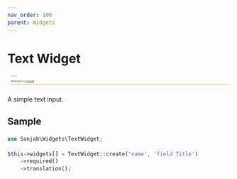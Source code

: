 ```yaml
---
nav_order: 100
parent: Widgets
---
```

# Text Widget
![Text widget](../images/screenshots/widgets/text.jpg)

A simple text input.

## Sample
```php
use Sanjab\Widgets\TextWidget;

$this->widgets[] = TextWidget::create('name', 'field Title')
    ->required()
    ->translation();
```
